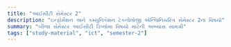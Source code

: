 ```yaml
---
title: "આઈસીટી સેમેસ્ટર 2"
description: "ઇન્ફોર્મેશન અને કમ્યુનિકેશન ટેકનોલોજી એન્જિનિયરિંગ સેમેસ્ટર 2ના વિષયો"
summary: "બીજા સેમેસ્ટર આઈસીટી ડિપ્લોમા વિષયો માટેની અભ્યાસ સામગ્રી"
tags: ["study-material", "ict", "semester-2"]
---
```

